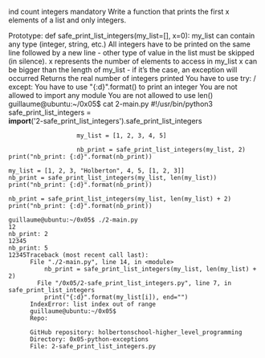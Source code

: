 ind count integers mandatory
Write a function that prints the first x elements of a list and only integers.

Prototype: def safe_print_list_integers(my_list=[], x=0):
	my_list can contain any type (integer, string, etc.)
	All integers have to be printed on the same line followed by a new line - other type of value in the list must be skipped (in silence).
	x represents the number of elements to access in my_list
	x can be bigger than the length of my_list - if it’s the case, an exception will occurred
	Returns the real number of integers printed
	You have to use try: / except:
	You have to use "{:d}".format() to print an integer
	You are not allowed to import any module
	You are not allowed to use len()
	guillaume@ubuntu:~/0x05$ cat 2-main.py
#!/usr/bin/python3
	safe_print_list_integers = \
				       __import__('2-safe_print_list_integers').safe_print_list_integers

				       my_list = [1, 2, 3, 4, 5]

				       nb_print = safe_print_list_integers(my_list, 2)
	print("nb_print: {:d}".format(nb_print))

	my_list = [1, 2, 3, "Holberton", 4, 5, [1, 2, 3]]
	nb_print = safe_print_list_integers(my_list, len(my_list))
	print("nb_print: {:d}".format(nb_print))

	nb_print = safe_print_list_integers(my_list, len(my_list) + 2)
	print("nb_print: {:d}".format(nb_print))

	guillaume@ubuntu:~/0x05$ ./2-main.py
	12
	nb_print: 2
	12345
	nb_print: 5
	12345Traceback (most recent call last):
		  File "./2-main.py", line 14, in <module>
		      nb_print = safe_print_list_integers(my_list, len(my_list) + 2)
		    File "/0x05/2-safe_print_list_integers.py", line 7, in safe_print_list_integers
		      print("{:d}".format(my_list[i]), end="")
		  IndexError: list index out of range
		  guillaume@ubuntu:~/0x05$ 
		  Repo:

		  GitHub repository: holbertonschool-higher_level_programming
		  Directory: 0x05-python-exceptions
		  File: 2-safe_print_list_integers.py
	
